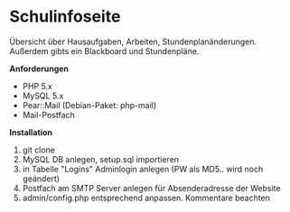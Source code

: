 Schulinfoseite
=====

Übersicht über Hausaufgaben, Arbeiten, Stundenplanänderungen. Außerdem gibts ein Blackboard und Stundenpläne.

**Anforderungen**
- PHP 5.x
- MySQL 5.x
- Pear::Mail (Debian-Paket: php-mail)
- Mail-Postfach

**Installation**

1. git clone
2. MySQL DB anlegen, setup.sql importieren
3. in Tabelle "Logins" Adminlogin anlegen (PW als MD5.. wird noch geändert)
4. Postfach am SMTP Server anlegen für Absenderadresse der Website
5. admin/config.php entsprechend anpassen. Kommentare beachten
